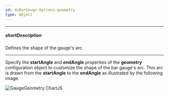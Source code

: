 ```yaml
---
id: dxBarGauge.Options.geometry
type: Object
---
```

---
##### shortDescription
Defines the shape of the gauge's arc.

---
Specify the **startAngle** and **endAngle** properties of the **geometry** configuration object to customize the shape of the bar gauge's arc. This arc is drawn from the **startAngle** to the **endAngle** as illustrated by the following image.

![GaugeGeometry ChartJS](/images/ChartJS/BarGaugeGeometry.png)
